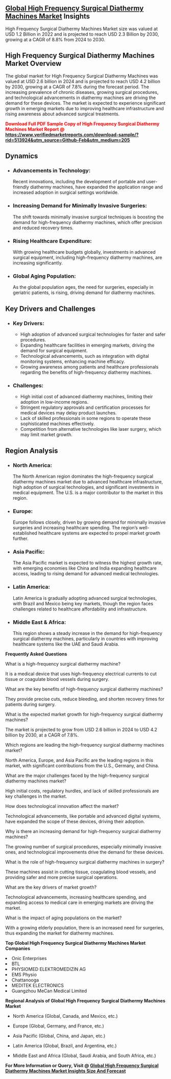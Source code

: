 <h2><a href="https://www.verifiedmarketreports.com/download-sample/?rid=513924&amp;utm_source=Github&amp;utm_medium=205" target="_blank">Global High Frequency Surgical Diathermy Machines Market</a> Insights</h2><p>High Frequency Surgical Diathermy Machines Market size was valued at USD 1.2 Billion in 2022 and is projected to reach USD 2.3 Billion by 2030, growing at a CAGR of 8.8% from 2024 to 2030.</p><p> <h2>High Frequency Surgical Diathermy Machines Market Overview</h2> <p>The global market for High Frequency Surgical Diathermy Machines was valued at USD 2.6 billion in 2024 and is projected to reach USD 4.2 billion by 2030, growing at a CAGR of 7.8% during the forecast period. The increasing prevalence of chronic diseases, growing surgical procedures, and technological advancements in diathermy machines are driving the demand for these devices. The market is expected to experience significant growth in emerging markets due to improving healthcare infrastructure and rising awareness about advanced surgical treatments.</p> <p><strong><p><span class=""><span style="color: #ff0000;"><strong>Download Full PDF Sample Copy of High Frequency Surgical Diathermy Machines Market Report</strong> @ </span><a href="https://www.verifiedmarketreports.com/download-sample/?rid=513924&amp;utm_source=Github-Feb&amp;utm_medium=205" target="_blank">https://www.verifiedmarketreports.com/download-sample/?rid=513924&amp;utm_source=Github-Feb&amp;utm_medium=205</a></span></p></strong></p> <h2>Dynamics</h2> <ul> <li><h3>Advancements in Technology:</h3> Recent innovations, including the development of portable and user-friendly diathermy machines, have expanded the application range and increased adoption in surgical settings worldwide.</li> <li><h3>Increasing Demand for Minimally Invasive Surgeries:</h3> The shift towards minimally invasive surgical techniques is boosting the demand for high-frequency diathermy machines, which offer precision and reduced recovery times.</li> <li><h3>Rising Healthcare Expenditure:</h3> With growing healthcare budgets globally, investments in advanced surgical equipment, including high-frequency diathermy machines, are increasing significantly.</li> <li><h3>Global Aging Population:</h3> As the global population ages, the need for surgeries, especially in geriatric patients, is rising, driving demand for diathermy machines.</li> </ul> <h2>Key Drivers and Challenges</h2> <ul> <li><h3>Key Drivers:</h3> <ul> <li>High adoption of advanced surgical technologies for faster and safer procedures.</li> <li>Expanding healthcare facilities in emerging markets, driving the demand for surgical equipment.</li> <li>Technological advancements, such as integration with digital monitoring systems, enhancing machine efficacy.</li> <li>Growing awareness among patients and healthcare professionals regarding the benefits of high-frequency diathermy machines.</li> </ul> </li> <li><h3>Challenges:</h3> <ul> <li>High initial cost of advanced diathermy machines, limiting their adoption in low-income regions.</li> <li>Stringent regulatory approvals and certification processes for medical devices may delay product launches.</li> <li>Lack of skilled professionals in some regions to operate these sophisticated machines effectively.</li> <li>Competition from alternative technologies like laser surgery, which may limit market growth.</li> </ul> </li> </ul> <h2>Region Analysis</h2> <ul> <li><h3>North America:</h3> The North American region dominates the high-frequency surgical diathermy machines market due to advanced healthcare infrastructure, high adoption of surgical technologies, and significant investments in medical equipment. The U.S. is a major contributor to the market in this region.</li> <li><h3>Europe:</h3> Europe follows closely, driven by growing demand for minimally invasive surgeries and increasing healthcare spending. The region’s well-established healthcare systems are expected to propel market growth further.</li> <li><h3>Asia Pacific:</h3> The Asia Pacific market is expected to witness the highest growth rate, with emerging economies like China and India expanding healthcare access, leading to rising demand for advanced medical technologies.</li> <li><h3>Latin America:</h3> Latin America is gradually adopting advanced surgical technologies, with Brazil and Mexico being key markets, though the region faces challenges related to healthcare affordability and infrastructure.</li> <li><h3>Middle East & Africa:</h3> This region shows a steady increase in the demand for high-frequency surgical diathermy machines, particularly in countries with improving healthcare systems like the UAE and Saudi Arabia.</li> </ul> <p><strong>Frequently Asked Questions</strong></p> <p>What is a high-frequency surgical diathermy machine?</p> <p>It is a medical device that uses high-frequency electrical currents to cut tissue or coagulate blood vessels during surgery.</p> <p>What are the key benefits of high-frequency surgical diathermy machines?</p> <p>They provide precise cuts, reduce bleeding, and shorten recovery times for patients during surgery.</p> <p>What is the expected market growth for high-frequency surgical diathermy machines?</p> <p>The market is projected to grow from USD 2.6 billion in 2024 to USD 4.2 billion by 2030, at a CAGR of 7.8%.</p> <p>Which regions are leading the high-frequency surgical diathermy machines market?</p> <p>North America, Europe, and Asia Pacific are the leading regions in this market, with significant contributions from the U.S., Germany, and China.</p> <p>What are the major challenges faced by the high-frequency surgical diathermy machines market?</p> <p>High initial costs, regulatory hurdles, and lack of skilled professionals are key challenges in the market.</p> <p>How does technological innovation affect the market?</p> <p>Technological advancements, like portable and advanced digital systems, have expanded the scope of these devices, driving their adoption.</p> <p>Why is there an increasing demand for high-frequency surgical diathermy machines?</p> <p>The growing number of surgical procedures, especially minimally invasive ones, and technological improvements drive the demand for these devices.</p> <p>What is the role of high-frequency surgical diathermy machines in surgery?</p> <p>These machines assist in cutting tissue, coagulating blood vessels, and providing safer and more precise surgical operations.</p> <p>What are the key drivers of market growth?</p> <p>Technological advancements, increasing healthcare spending, and expanding access to medical care in emerging markets are driving the market.</p> <p>What is the impact of aging populations on the market?</p> <p>With a growing elderly population, there is an increased need for surgeries, thus expanding the market for diathermy machines.</p> </p><p><strong>Top Global High Frequency Surgical Diathermy Machines Market Companies</strong></p><div data-test-id=""><p><li>Onic Enterprises</li><li> BTL</li><li> PHYSIOMED ELEKTROMEDIZIN AG</li><li> EMS Physio</li><li> Chattanooga</li><li> MEDITEK ELECTRONICS</li><li> Guangzhou MeCan Medical Limited</li></p><div><strong>Regional Analysis of&nbsp;Global High Frequency Surgical Diathermy Machines Market</strong></div><ul><li dir="ltr"><p dir="ltr">North America&nbsp;(Global, Canada, and Mexico, etc.)</p></li><li dir="ltr"><p dir="ltr">Europe (Global, Germany, and France, etc.)</p></li><li dir="ltr"><p dir="ltr">Asia Pacific&nbsp;(Global, China, and Japan, etc.)</p></li><li dir="ltr"><p dir="ltr">Latin America&nbsp;(Global, Brazil, and Argentina, etc.)</p></li><li dir="ltr">Middle East and Africa&nbsp;(Global, Saudi Arabia, and South Africa, etc.)</li></ul><p><strong>For More Information or Query, Visit @&nbsp;</strong><strong><a href="https://www.verifiedmarketreports.com/product/high-frequency-surgical-diathermy-machines-market/?utm_source=Github&amp;utm_medium=205" target="_blank">Global High Frequency Surgical Diathermy Machines Market Insights Size And Forecast</a></strong></p></div>
